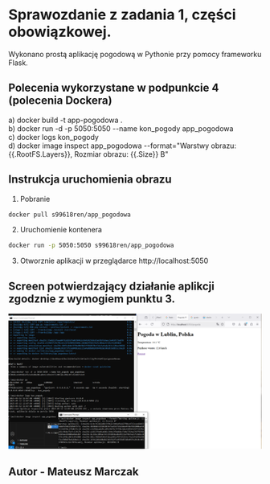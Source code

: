 # Sprawozdanie z zadania 1, części obowiązkowej. 
Wykonano prostą aplikację pogodową w Pythonie przy pomocy frameworku Flask.

## Polecenia wykorzystane w podpunkcie 4 (polecenia Dockera)
a) docker build -t app-pogodowa .  
b) docker run -d -p 5050:5050 --name kon_pogody app_pogodowa  
c) docker logs kon_pogody  
d) docker image inspect app_pogodowa --format="Warstwy obrazu: {{.RootFS.Layers}}, Rozmiar obrazu: {{.Size}} B"

## Instrukcja uruchomienia obrazu
1. Pobranie
  ```bash
  docker pull s99618ren/app_pogodowa
  ```
2. Uruchomienie kontenera
  ```bash
  docker run -p 5050:5050 s99618ren/app_pogodowa
  ```
3. Otworznie aplikacji w przeglądarce
  http://localhost:5050

## Screen potwierdzający działanie aplikcji zgodznie z wymogiem punktu 3.
![Screen](z1_99618.PNG)

## Autor - Mateusz Marczak
   
